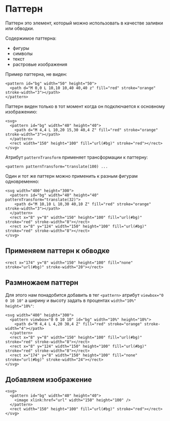 # Паттерн
Паттерн это элемент, который можно использовать в качестве заливки или обводки.

Содержимое паттерна:
- фигуры
- символы
- текст
- растровые изображения

Пример паттерна, не виден:

    <pattern id="bg" width="50" height="50">
      <path d="M 0,0 L 10,10 10,40 40,40 z" fill="red" stroke="orange" stroke-width="3"></path>
    </pattern>

Паттерн виден только в тот момент когда он подключается к основному изображению:

    <svg>
      <pattern id="bg" width="40" height="40">
        <path d="M 4,4 L 10,20 15,30 40,4 Z" fill="red" stroke="orange" stroke-width="3"></path>
      </pattern>
      <rect width="150" height="100" fill="url(#bg)" stroke="red"></rect>
    </svg>

Атрибут `patternTransform` применяет трансформации к паттерну:

    <pattern patternTransform="translate(100) ...

Один и тот же паттерн можно применить к разным фигурам одновременно:

    <svg width="400" height="300">
      <pattern id="bg" width="40" height="40" patternTransform="translate(32)">
        <path d="M 10,10 L 10,30 40,10 Z" fill="red" stroke="orange" stroke-width="3"></path>
      </pattern>
      <rect x="8" y="8" width="150" height="100" fill="url(#bg)" stroke="red" stroke-width="8"></rect>
      <rect x="8" y="124" width="150" height="100" fill="url(#bg)" stroke="red" stroke-width="8"></rect>
    </svg>

## Применяем паттерн к обводке

    <rect x="174" y="8" width="150" height="100" fill="none" stroke="url(#bg)" stroke-width="20"></rect>

## Размножаем паттерн
Для этого нам понадобится добавить в тег `<pattern>` атрибут `viewbox="0 0 10 10"` а ширину и высоту задать в процентах `width="10%" height="10%"`:

    <svg width="400" height="300">
      <pattern viewbox="0 0 10 10" id="bg" width="10%" height="10%">
        <path d="M 4,4 L 4,20 30,4 Z" fill="red" stroke="orange" stroke-width="4"></path>
      </pattern>
      <rect x="8" y="8" width="150" height="100" fill="url(#bg)" stroke="red" stroke-width="8"></rect>
      <rect x="8" y="124" width="150" height="100" fill="url(#bg)" stroke="red" stroke-width="8"></rect>
      <rect x="174" y="8" width="150" height="100" fill="none" stroke="url(#bg)" stroke-width="24"></rect>
    </svg>

## Добавляем изображение

    <svg>
      <pattern id="bg" width="40" height="40">
        <image xlink:href="url" width="150" height="100" />
      </pattern>
      <rect width="150" height="100" fill="url(#bg)" stroke="red"></rect>
    </svg>
